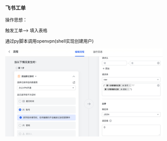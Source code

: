 ### 飞书工单

操作思想：

触发工单--> 填入表格

通过py脚本调用openvpn(shell实现创建用户)



![image-20231023181444038](images/image-20231023181444038.png)